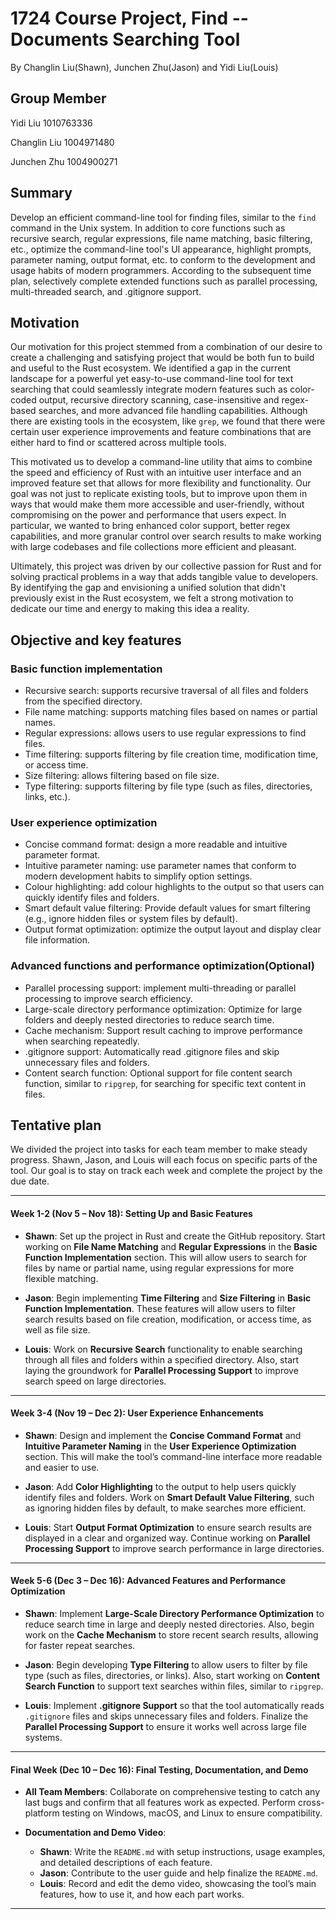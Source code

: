 # 1724 Course Project,  Find -- Documents Searching Tool

By Changlin Liu(Shawn), Junchen Zhu(Jason) and Yidi Liu(Louis)

## Group Member
Yidi Liu 1010763336

Changlin Liu 1004971480

Junchen Zhu 1004900271


## Summary

Develop an efficient command-line tool for finding files, similar to the `find` command in the Unix system. In addition to core functions such as recursive search, regular expressions, file name matching, basic filtering, etc., optimize the command-line tool's UI appearance, highlight prompts, parameter naming, output format, etc. to conform to the development and usage habits of modern programmers. According to the subsequent time plan, selectively complete extended functions such as parallel processing, multi-threaded search, and .gitignore support.

## Motivation

Our motivation for this project stemmed from a combination of our desire to create a challenging and satisfying project that would be both fun to build and useful to the Rust ecosystem. We identified a gap in the current landscape for a powerful yet easy-to-use command-line tool for text searching that could seamlessly integrate modern features such as color-coded output, recursive directory scanning, case-insensitive and regex-based searches, and more advanced file handling capabilities. Although there are existing tools in the ecosystem, like `grep`, we found that there were certain user experience improvements and feature combinations that are either hard to find or scattered across multiple tools.

This motivated us to develop a command-line utility that aims to combine the speed and efficiency of Rust with an intuitive user interface and an improved feature set that allows for more flexibility and functionality. Our goal was not just to replicate existing tools, but to improve upon them in ways that would make them more accessible and user-friendly, without compromising on the power and performance that users expect. In particular, we wanted to bring enhanced color support, better regex capabilities, and more granular control over search results to make working with large codebases and file collections more efficient and pleasant.

Ultimately, this project was driven by our collective passion for Rust and for solving practical problems in a way that adds tangible value to developers. By identifying the gap and envisioning a unified solution that didn't previously exist in the Rust ecosystem, we felt a strong motivation to dedicate our time and energy to making this idea a reality.



## Objective and key features

### Basic function implementation

- Recursive search: supports recursive traversal of all files and folders from the specified directory.
- File name matching: supports matching files based on names or partial names.
- Regular expressions: allows users to use regular expressions to find files.
- Time filtering: supports filtering by file creation time, modification time, or access time.
- Size filtering: allows filtering based on file size. 
- Type filtering: supports filtering by file type (such as files, directories, links, etc.).

### User experience optimization

- Concise command format: design a more readable and intuitive parameter format.
- Intuitive parameter naming: use parameter names that conform to modern development habits to simplify option settings.
- Colour highlighting: add colour highlights to the output so that users can quickly identify files and folders.
- Smart default value filtering: Provide default values for smart filtering (e.g., ignore hidden files or system files by default).
- Output format optimization: optimize the output layout and display clear file information.

### Advanced functions and performance optimization(Optional)

- Parallel processing support: implement multi-threading or parallel processing to improve search efficiency.
- Large-scale directory performance optimization: Optimize for large folders and deeply nested directories to reduce search time.
- Cache mechanism: Support result caching to improve performance when searching repeatedly.
- .gitignore support: Automatically read .gitignore files and skip unnecessary files and folders.
- Content search function: Optional support for file content search function, similar to `ripgrep`, for searching for specific text content in files.

## Tentative plan

We divided the project into tasks for each team member to make steady progress. Shawn, Jason, and Louis will each focus on specific parts of the tool. Our goal is to stay on track each week and complete the project by the due date.

---

#### Week 1-2 (Nov 5 – Nov 18): Setting Up and Basic Features

- **Shawn**: Set up the project in Rust and create the GitHub repository. Start working on **File Name Matching** and **Regular Expressions** in the **Basic Function Implementation** section. This will allow users to search for files by name or partial name, using regular expressions for more flexible matching.

- **Jason**: Begin implementing **Time Filtering** and **Size Filtering** in **Basic Function Implementation**. These features will allow users to filter search results based on file creation, modification, or access time, as well as file size.

- **Louis**: Work on **Recursive Search** functionality to enable searching through all files and folders within a specified directory. Also, start laying the groundwork for **Parallel Processing Support** to improve search speed on large directories.

---

#### Week 3-4 (Nov 19 – Dec 2): User Experience Enhancements

- **Shawn**: Design and implement the **Concise Command Format** and **Intuitive Parameter Naming** in the **User Experience Optimization** section. This will make the tool’s command-line interface more readable and easier to use.

- **Jason**: Add **Color Highlighting** to the output to help users quickly identify files and folders. Work on **Smart Default Value Filtering**, such as ignoring hidden files by default, to make searches more efficient.

- **Louis**: Start **Output Format Optimization** to ensure search results are displayed in a clear and organized way. Continue working on **Parallel Processing Support** to improve search performance in large directories.

---

#### Week 5-6 (Dec 3 – Dec 16): Advanced Features and Performance Optimization

- **Shawn**: Implement **Large-Scale Directory Performance Optimization** to reduce search time in large and deeply nested directories. Also, begin work on the **Cache Mechanism** to store recent search results, allowing for faster repeat searches.

- **Jason**: Begin developing **Type Filtering** to allow users to filter by file type (such as files, directories, or links). Also, start working on **Content Search Function** to support text searches within files, similar to `ripgrep`.

- **Louis**: Implement **.gitignore Support** so that the tool automatically reads `.gitignore` files and skips unnecessary files and folders. Finalize the **Parallel Processing Support** to ensure it works well across large file systems.

---

#### Final Week (Dec 10 – Dec 16): Final Testing, Documentation, and Demo

- **All Team Members**: Collaborate on comprehensive testing to catch any last bugs and confirm that all features work as expected. Perform cross-platform testing on Windows, macOS, and Linux to ensure compatibility.

- **Documentation and Demo Video**:
   - **Shawn**: Write the `README.md` with setup instructions, usage examples, and detailed descriptions of each feature.
   - **Jason**: Contribute to the user guide and help finalize the `README.md`.
   - **Louis**: Record and edit the demo video, showcasing the tool’s main features, how to use it, and how each part works.

---
